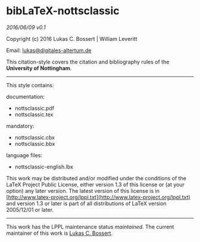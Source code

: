 bibLaTeX-__nottsclassic__    
======= 

_2016/06/09 v0.1_

Copyright (c) 2016 Lukas C. Bossert | William Leveritt

Email: [lukas@digitales-altertum.de](mailto:lukas@digitales-altertum.de)

This citation-style covers the citation and bibliography rules of 
the __University of Nottingham__. 

---

This style contains:

documentation:

- nottsclassic.pdf
- nottsclassic.tex

mandatory:

* nottsclassic.cbx
* nottsclassic.bbx

language files:

- nottsclassic-english.lbx


This work may be distributed and/or modified under the
conditions of the LaTeX Project Public License, either version 1.3
of this license or (at your option) any later version.
The latest version of this license is in [http://www.latex-project.org/lppl.txt](http://www.latex-project.org/lppl.txt) and version 1.3 or later is part of all distributions of LaTeX
version 2005/12/01 or later.

---
This work has the LPPL maintenance status _maintained_.
The current maintainer of this work is [Lukas C. Bossert](https://github.com/LukasCBossert).

